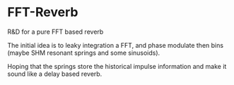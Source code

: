 # FFT-Reverb
R&amp;D for a pure FFT based reverb 


The initial idea is to leaky integration a FFT, and phase modulate then bins (maybe SHM resonant springs and some sinusoids).

Hoping that the springs store the historical impulse information and make it sound like a delay based reverb.

